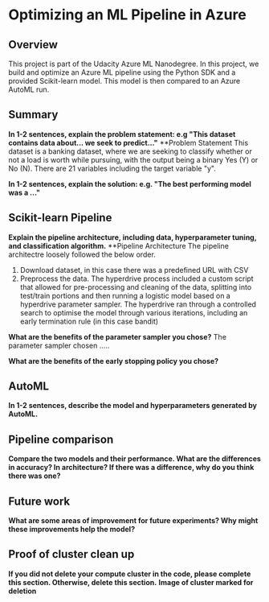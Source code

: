 # Optimizing an ML Pipeline in Azure

## Overview
This project is part of the Udacity Azure ML Nanodegree.
In this project, we build and optimize an Azure ML pipeline using the Python SDK and a provided Scikit-learn model.
This model is then compared to an Azure AutoML run.

## Summary
**In 1-2 sentences, explain the problem statement: e.g "This dataset contains data about... we seek to predict..."**
**Problem Statement
This dataset is a banking dataset, where we are seeking to classify whether or not a load is worth while pursuing, with the output being a binary Yes (Y) or No (N).  There are 21 variables including the target variable "y".

**In 1-2 sentences, explain the solution: e.g. "The best performing model was a ..."**


## Scikit-learn Pipeline
**Explain the pipeline architecture, including data, hyperparameter tuning, and classification algorithm.**
**Pipeline Architecture
The pipeline architectre loosely followed the below order.
1. Download dataset, in this case there was a predefined URL with  CSV
2. Preprocess the data.  The hyperdrive process included a custom script that allowed for pre-processing and cleaning of the data, splitting into test/train portions and then running a logistic model based on a hyperdrive parameter sampler.  The hyperdrive ran through a controlled search to optimise the model through various iterations, including an early termination rule (in this case bandit)

**What are the benefits of the parameter sampler you chose?**
The parameter sampler chosen .....

**What are the benefits of the early stopping policy you chose?**


## AutoML
**In 1-2 sentences, describe the model and hyperparameters generated by AutoML.**

## Pipeline comparison
**Compare the two models and their performance. What are the differences in accuracy? In architecture? If there was a difference, why do you think there was one?**

## Future work
**What are some areas of improvement for future experiments? Why might these improvements help the model?**

## Proof of cluster clean up
**If you did not delete your compute cluster in the code, please complete this section. Otherwise, delete this section.**
**Image of cluster marked for deletion**
